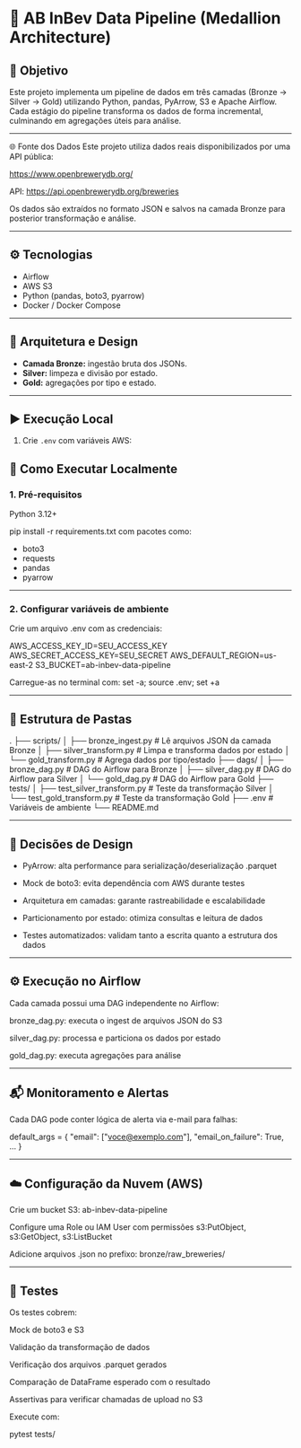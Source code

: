 # 🍻 AB InBev Data Pipeline (Medallion Architecture)

## 🎯 Objetivo

Este projeto implementa um pipeline de dados em três camadas (Bronze → Silver → Gold) utilizando Python, pandas, PyArrow, S3 e Apache Airflow. Cada estágio do pipeline transforma os dados de forma incremental, culminando em agregações úteis para análise.

---

🌐 Fonte dos Dados
Este projeto utiliza dados reais disponibilizados por uma API pública:

https://www.openbrewerydb.org/

API: https://api.openbrewerydb.org/breweries

Os dados são extraídos no formato JSON e salvos na camada Bronze para posterior transformação e análise.

---

## ⚙️ Tecnologias

- Airflow
- AWS S3
- Python (pandas, boto3, pyarrow)
- Docker / Docker Compose

---

## 📐 Arquitetura e Design

- **Camada Bronze:** ingestão bruta dos JSONs.
- **Silver:** limpeza e divisão por estado.
- **Gold:** agregações por tipo e estado.

---

## ▶️ Execução Local

1. Crie `.env` com variáveis AWS:

## 🚀 Como Executar Localmente

### 1. Pré-requisitos

Python 3.12+

pip install -r requirements.txt com pacotes como:

- boto3
- requests
- pandas
- pyarrow

---

### 2. Configurar variáveis de ambiente

Crie um arquivo .env com as credenciais:

AWS_ACCESS_KEY_ID=SEU_ACCESS_KEY
AWS_SECRET_ACCESS_KEY=SEU_SECRET
AWS_DEFAULT_REGION=us-east-2
S3_BUCKET=ab-inbev-data-pipeline

Carregue-as no terminal com:
set -a; source .env; set +a

---

## 📁 Estrutura de Pastas

.
├── scripts/
│   ├── bronze_ingest.py         # Lê arquivos JSON da camada Bronze
│   ├── silver_transform.py      # Limpa e transforma dados por estado
│   └── gold_transform.py        # Agrega dados por tipo/estado
├── dags/
│   ├── bronze_dag.py            # DAG do Airflow para Bronze
│   ├── silver_dag.py            # DAG do Airflow para Silver
│   └── gold_dag.py              # DAG do Airflow para Gold
├── tests/
│   ├── test_silver_transform.py # Teste da transformação Silver
│   └── test_gold_transform.py   # Teste da transformação Gold
├── .env                         # Variáveis de ambiente
└── README.md

---

## 🧠 Decisões de Design

- PyArrow: alta performance para serialização/deserialização .parquet

- Mock de boto3: evita dependência com AWS durante testes

- Arquitetura em camadas: garante rastreabilidade e escalabilidade

- Particionamento por estado: otimiza consultas e leitura de dados

- Testes automatizados: validam tanto a escrita quanto a estrutura dos dados

---

## ⚙️ Execução no Airflow

Cada camada possui uma DAG independente no Airflow:

bronze_dag.py: executa o ingest de arquivos JSON do S3

silver_dag.py: processa e particiona os dados por estado

gold_dag.py: executa agregações para análise

---

## 📬 Monitoramento e Alertas

Cada DAG pode conter lógica de alerta via e-mail para falhas:

default_args = {
    "email": ["voce@exemplo.com"],
    "email_on_failure": True,
    ...
}

---

## ☁️ Configuração da Nuvem (AWS)

Crie um bucket S3: ab-inbev-data-pipeline

Configure uma Role ou IAM User com permissões s3:PutObject, s3:GetObject, s3:ListBucket

Adicione arquivos .json no prefixo: bronze/raw_breweries/

---

## 🧪 Testes

Os testes cobrem:

Mock de boto3 e S3

Validação da transformação de dados

Verificação dos arquivos .parquet gerados

Comparação de DataFrame esperado com o resultado

Assertivas para verificar chamadas de upload no S3

Execute com:

pytest tests/
